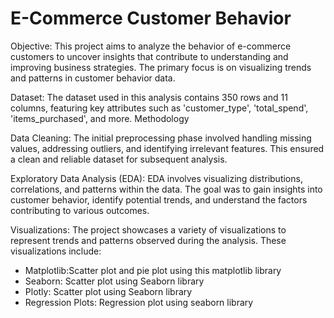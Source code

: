 # E-Commerce Customer Behavior
Objective: This project aims to analyze the behavior of e-commerce customers to uncover insights that contribute to understanding and improving business strategies. The primary focus is on visualizing trends and patterns in customer behavior data.

Dataset: The dataset used in this analysis contains 350 rows and 11 columns, featuring key attributes such as 'customer_type', 'total_spend', 'items_purchased', and more.
Methodology

Data Cleaning: The initial preprocessing phase involved handling missing values, addressing outliers, and identifying irrelevant features. This ensured a clean and reliable dataset for subsequent analysis.

Exploratory Data Analysis (EDA): EDA involves visualizing distributions, correlations, and patterns within the data. The goal was to gain insights into customer behavior, identify potential trends, and understand the factors contributing to various outcomes.

Visualizations:
The project showcases a variety of visualizations to represent trends and patterns observed during the analysis. These visualizations include:
- Matplotlib:Scatter plot and pie plot using this matplotlib library
- Seaborn: Scatter plot using Seaborn library
- Plotly: Scatter plot using Seaborn library
- Regression Plots: Regression plot using seaborn library
